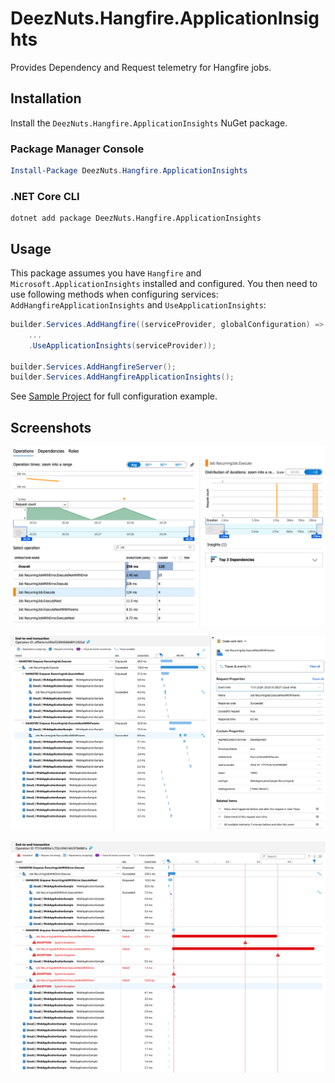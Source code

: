 # DeezNuts.Hangfire.ApplicationInsights

Provides Dependency and Request telemetry for Hangfire jobs.

## Installation

Install the `DeezNuts.Hangfire.ApplicationInsights` NuGet package.

### Package Manager Console

```powershell
Install-Package DeezNuts.Hangfire.ApplicationInsights
```

### .NET Core CLI

```shell
dotnet add package DeezNuts.Hangfire.ApplicationInsights
```

## Usage

This package assumes you have `Hangfire` and `Microsoft.ApplicationInsights` installed and configured.
You then need to use following methods when configuring services: `AddHangfireApplicationInsights` and `UseApplicationInsights`:

```cs
builder.Services.AddHangfire((serviceProvider, globalConfiguration) => globalConfiguration
    ...
    .UseApplicationInsights(serviceProvider));

builder.Services.AddHangfireServer();
builder.Services.AddHangfireApplicationInsights();
```

See [Sample Project](./samples/WebApplicationSample) for full configuration example.

## Screenshots

![Performance](./docs/application-insights-performance.png)

![Transaction](./docs/application-insights-transaction.png)

![Errors](./docs/application-insights-errors.png)
